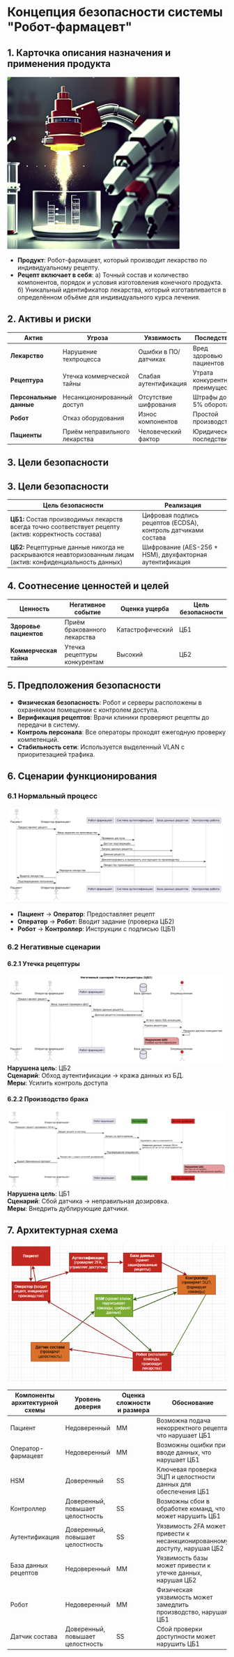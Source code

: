 # Концепция безопасности системы "Робот-фармацевт"

## 1. Карточка описания назначения и применения продукта
![L](diagrams/M37.PNG)
- **Продукт**: Робот-фармацевт, который производит лекарство по индивидуальному рецепту.
- **Рецепт включает в себя**:
  а) Точный состав и количество компонентов, порядок и условия изготовления конечного продукта.  
  б) Уникальный идентификатор лекарства, который изготавливается в определённом объёме для индивидуального курса лечения.

## 2. Активы и риски
| Актив               | Угроза                                    | Уязвимость               | Последствие                 |
|---------------------|-------------------------------------------|--------------------------|-----------------------------|
| **Лекарство**       | Нарушение техпроцесса                    | Ошибки в ПО/датчиках     | Вред здоровью пациентов     |
| **Рецептура**       | Утечка коммерческой тайны                | Слабая аутентификация    | Утрата конкурентного преимущества |
| **Персональные данные** | Несанкционированный доступ          | Отсутствие шифрования    | Штрафы до 5% оборота        |
| **Робот**           | Отказ оборудования                       | Износ компонентов        | Простой производства        |
| **Пациенты**        | Приём неправильного лекарства            | Человеческий фактор      | Юридические последствия     |


## 3. Цели безопасности

## 3. Цели безопасности

| Цель безопасности | Реализация |
|-------------------|------------|
| **ЦБ1:** Состав производимых лекарств всегда точно соответствует рецепту (актив: корректность состава) | Цифровая подпись рецептов (ECDSA), контроль датчиками состава |
| **ЦБ2:** Рецептурные данные никогда не раскрываются неавторизованным лицам (актив: конфиденциальность данных) | Шифрование (AES-256 + HSM), двухфакторная аутентификация |

## 4. Соотнесение ценностей и целей
| Ценность               | Негативное событие                          | Оценка ущерба       | Цель безопасности |
|------------------------|---------------------------------------------|---------------------|-------------------|
| **Здоровье пациентов** | Приём бракованного лекарства                | Катастрофический    | ЦБ1              |
| **Коммерческая тайна** | Утечка рецептуры конкурентам               | Высокий            | ЦБ2              |

<!-- DELETE: Удалены общие предположения -->
<!-- ADD: Конкретные предположения -->
## 5. Предположения безопасности
- **Физическая безопасность**: Робот и серверы расположены в охраняемом помещении с контролем доступа.
- **Верификация рецептов**: Врачи клиники проверяют рецепты до передачи в систему.
- **Контроль персонала**: Все операторы проходят ежегодную проверку компетенций.
- **Стабильность сети**: Используется выделенный VLAN с приоритезацией трафика.

## 6. Сценарии функционирования
### 6.1 Нормальный процесс
![Сценарий](diagrams/m31.PNG)
- **Пациент** → **Оператор**: Предоставляет рецепт  
- **Оператор** → **Робот**: Вводит задание (проверка ЦБ2)  
- **Робот** → **Контроллер**: Инструкции с подписью (ЦБ1)  

### 6.2 Негативные сценарии
#### 6.2.1 Утечка рецептуры
![Сценарий](diagrams/2904.PNG)
**Нарушена цель**: ЦБ2  
**Сценарий**: Обход аутентификации → кража данных из БД.  
**Меры**: Усилить контроль доступа 

#### 6.2.2 Производство брака
![Архитектура](diagrams/3004.PNG)
**Нарушена цель**: ЦБ1  
**Сценарий**: Сбой датчика → неправильная дозировка.  
**Меры**: Внедрить дублирующие датчики.

## 7. Архитектурная схема
![Архитектура](diagrams/архитуктурная.PNG)  


| Компоненты архитектурной схемы | Уровень доверия | Оценка сложности и размера | Обоснование                                                                      |
|-------------------------------|-----------------|------------------------|---------------------------------------------------------------------------------|
| Пациент                        | Недоверенный    | MM                     | Возможна подача некорректного рецепта, что нарушает ЦБ1                         |
| Оператор-фармацевт             | Недоверенный    | MM                     | Возможны ошибки при вводе данных, что нарушает ЦБ1                              |
| HSM                            | Доверенный      | SS                     | Ключевая проверка ЭЦП и целостности данных для обеспечения ЦБ1                  |
| Контроллер                     | Доверенный, повышает целостность    | SS                     | Возможны сбои в обработке команд, что может нарушить ЦБ1                        |
| Аутентификация                 | Доверенный, повышает целостность    | SS                     | Уязвимость 2FA может привести к несанкционированному доступу, нарушая ЦБ2       |
| База данных рецептов           | Недоверенный    | MM                     | Уязвимость базы может привести к утечке данных, нарушая ЦБ2                     |
| Робот                          | Недоверенный    | MM                     | Физическая уязвимость может замедлить производство, нарушая ЦБ1                 |
| Датчик состава                 | Доверенный, повышает целостность    | SS                     | Сбой проверки доступности может нарушить ЦБ1                                    |


